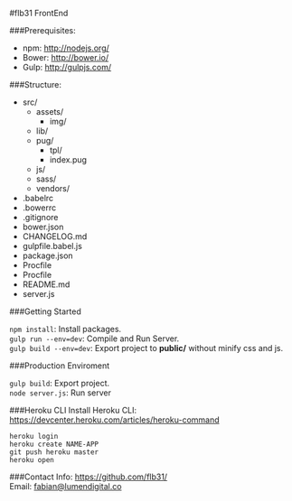 #flb31 FrontEnd

###Prerequisites:
  - npm: http://nodejs.org/
  - Bower: http://bower.io/
  - Gulp: http://gulpjs.com/


###Structure:
- src/
  - assets/
    - img/
  - lib/
  - pug/
    - tpl/
    - index.pug
  - js/
  - sass/
  - vendors/
- .babelrc
- .bowerrc
- .gitignore
- bower.json
- CHANGELOG.md
- gulpfile.babel.js
- package.json
- Procfile
- Procfile
- README.md
- server.js

###Getting Started
> 
  `npm install`: Install packages.  
  `gulp run --env=dev`: Compile and Run Server.  
  `gulp build --env=dev`: Export project to **public/** without minify css and js.


###Production Enviroment
> 
  `gulp build`: Export project.  
  `node server.js`: Run server  

###Heroku CLI
Install Heroku CLI: https://devcenter.heroku.com/articles/heroku-command

> 
  `heroku login`  
  `heroku create NAME-APP`  
  `git push heroku master`  
  `heroku open`  

###Contact
Info: https://github.com/flb31/  
Email: fabian@lumendigital.co
  